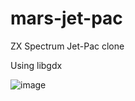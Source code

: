 # mars-jet-pac
ZX Spectrum Jet-Pac clone

Using libgdx

![image](https://cloud.githubusercontent.com/assets/11347535/7666318/fb58bba6-fbe9-11e4-8294-3fadcd6d7d55.png)
